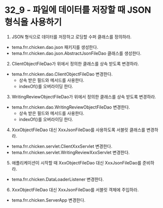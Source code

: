 # 32_9 - 파일에 데이터를 저장할 때 JSON 형식을 사용하기

1) JSON 형식으로 데이터를 저장하고 로딩할 수퍼 클래스를 정의하라.

- tema.frr.chicken.dao.json 패키지를 생성한다.
- tema.frr.chicken.dao.json.AbstractJsonFileDao 클래스를 생성한다.

2) ClientObjectFileDao가 위에서 정의한 클래스를 상속 받도록 변경하라.

- tema.frr.chicken.dao.ClientObjectFileDao 변경한다.
  - 상속 받은 필드와 메서드를 사용한다.
  - indexOf()를 오버라이딩 한다.

3) WritingReviewObjectFileDao가 위에서 정의한 클래스를 상속 받도록 변경하라.

- tema.frr.chicken.dao.WritingReviewObjectFileDao 변경한다.
  - 상속 받은 필드와 메서드를 사용한다.
  - indexOf()를 오버라이딩 한다.

4) XxxObjectFileDao 대신 XxxJsonFileDao를 사용하도록 서블릿 클래스를 변경하라.

- tema.frr.chicken.servlet.ClientXxxServlet 변경한다.
- tema.frr.chicken.servlet.WritingReviewXxxServlet 변경한다.

5) 애플리케이션이 시작할 때 XxxObjectFileDao 대신 XxxJsonFileDao를 준비하라.

- tema.frr.chicken.DataLoaderListener 변경한다.

6) XxxObjectFileDao 대신 XxxJsonFileDao를 서블릿 객체에 주입하라.

- tema.frr.chicken.ServerApp 변경한다.
